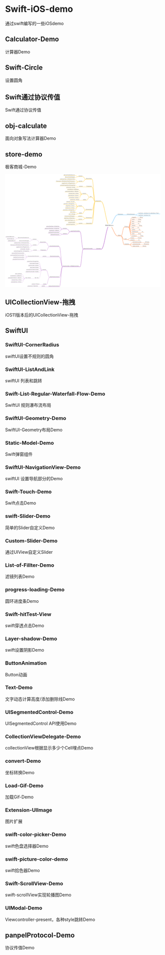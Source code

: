 # Swift-iOS-demo
通过swift编写的一些iOSdemo

## Calculator-Demo

计算器Demo

## Swift-Circle

设置圆角

## Swift通过协议传值

Swift通过协议传值

## obj-calculate

面向对象写法计算器Demo

## store-demo

极客商城-Demo

![avatar](store-demo/商城列表Demo.png)

## UICollectionView-拖拽

iOS11版本后的UICollectionView-拖拽

## SwiftUI

### SwiftUI-CornerRadius

swiftUI设置不规则的圆角

### SwiftUI-ListAndLink

swiftUI 列表和跳转

### Swift-List-Regular-Waterfall-Flow-Demo

SwiftUI 规则瀑布流布局

### SwiftUI-Geometry-Demo

SwiftUI-Geometry布局Demo

### Static-Model-Demo

Swift弹窗组件

### SwiftUI-NavigationView-Demo

swiftUI 设置导航部分的Demo

### Swift-Touch-Demo

Swift点击Demo

### swift-Slider-Demo

简单的Slider自定义Demo

### Custom-Slider-Demo

通过UIView自定义Slider

### List-of-Fillter-Demo

滤镜列表Demo

### progress-loading-Demo

圆环进度条Demo

### Swift-hitTest-View

swift穿透点击Demo

### Layer-shadow-Demo

swift设置阴影Demo

### ButtonAnimation

Button动画

### Text-Demo

文字动态计算高度/添加删除线Demo

### UISegmentedControl-Demo

UISegmentedControl API使用Demo

### CollectionViewDelegate-Demo

collectionView根据显示多少个Cell埋点Demo

### convert-Demo

坐标转换Demo

### Load-Gif-Demo

加载Gif-Demo

### Extension-UIImage

图片扩展

### swift-color-picker-Demo

swift色盘选择器Demo

### swift-picture-color-demo

swift拾色器Demo

### Swift-ScrollView-Demo

swift-scrollView实现轮播图Demo

### UIModal-Demo

Viewcontroller-present，各种style跳转Demo

## panpelProtocol-Demo

协议传值Demo